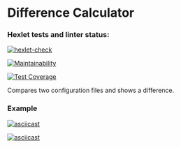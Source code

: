 # Difference Calculator

### Hexlet tests and linter status:

[![hexlet-check](https://github.com/y-brs/frontend-project-46/actions/workflows/hexlet-check.yml/badge.svg)](https://github.com/y-brs/frontend-project-46/actions/workflows/hexlet-check.yml)

[![Maintainability](https://api.codeclimate.com/v1/badges/6724b62164afb73abe0f/maintainability)](https://codeclimate.com/github/y-brs/frontend-project-46/maintainability)

[![Test Coverage](https://api.codeclimate.com/v1/badges/6724b62164afb73abe0f/test_coverage)](https://codeclimate.com/github/y-brs/frontend-project-46/test_coverage)

Compares two configuration files and shows a difference.

### Example

[![asciicast](https://asciinema.org/a/EEPbVUqgEm4kXyW7zG18sQZHg.svg)](https://asciinema.org/a/EEPbVUqgEm4kXyW7zG18sQZHg)

[![asciicast](https://asciinema.org/a/EEPbVUqgEm4kXyW7zG18sQZHg.svg)](https://asciinema.org/a/EEPbVUqgEm4kXyW7zG18sQZHg)
